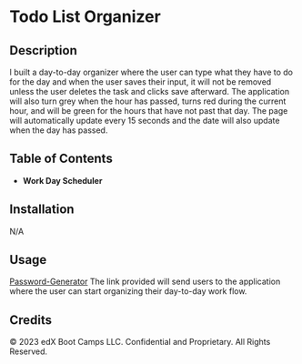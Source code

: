 # Todo List Organizer
## Description

I built a day-to-day organizer where the user can type what they have to do for the day and when the user saves their input, it will not be removed unless the user deletes the task and clicks save afterward. The application will also turn grey when the hour has passed, turns red during the current hour, and will be green for the hours that have not past that day. The page will automatically update every 15 seconds and the date will also update when the day has passed. 


## Table of Contents 

* **Work Day Scheduler**

## Installation

N/A

## Usage

[Password-Generator](https://albyhua.github.io/Work-Day-To-Do-List/)
The link provided will send users to the application where the user can start organizing their day-to-day work flow. 

## Credits

© 2023 edX Boot Camps LLC. Confidential and Proprietary. All Rights Reserved.
